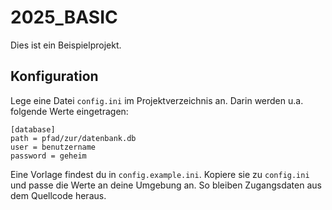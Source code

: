 # 2025_BASIC

Dies ist ein Beispielprojekt. 

## Konfiguration

Lege eine Datei `config.ini` im Projektverzeichnis an. Darin werden u.a. folgende Werte eingetragen:

```
[database]
path = pfad/zur/datenbank.db
user = benutzername
password = geheim
```

Eine Vorlage findest du in `config.example.ini`. Kopiere sie zu `config.ini` und passe die Werte an deine Umgebung an. So bleiben Zugangsdaten aus dem Quellcode heraus.
